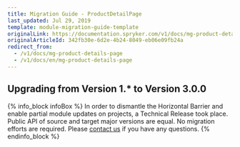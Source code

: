 ```yaml
---
title: Migration Guide - ProductDetailPage
last_updated: Jul 29, 2019
template: module-migration-guide-template
originalLink: https://documentation.spryker.com/v1/docs/mg-product-details-page
originalArticleId: 342fb30e-6d2e-4b24-8049-eb06e09fb24a
redirect_from:
  - /v1/docs/mg-product-details-page
  - /v1/docs/en/mg-product-details-page
---
```


## Upgrading from Version 1.* to Version 3.0.0

{% info_block infoBox %}
In order to dismantle the Horizontal Barrier and enable partial module updates on projects, a Technical Release took place. Public API of source and target major versions are equal. No migration efforts are required. Please [contact us](https://spryker.com/en/support/) if you have any questions.
{% endinfo_block %}
